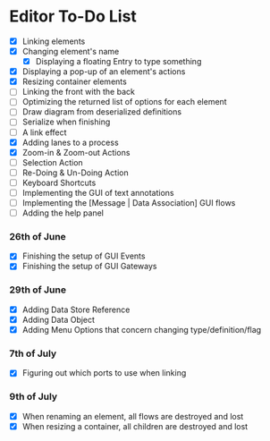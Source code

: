 # Editor To-Do List
- [X] Linking elements
- [X] Changing element's name
  - [X] Displaying a floating Entry to type something
- [X] Displaying a pop-up of an element's actions
- [X] Resizing container elements
- [ ] Linking the front with the back
- [ ] Optimizing the returned list of options for each element
- [ ] Draw diagram from deserialized definitions
- [ ] Serialize when finishing
- [ ] A link effect
- [X] Adding lanes to a process
- [X] Zoom-in & Zoom-out Actions
- [ ] Selection Action
- [ ] Re-Doing & Un-Doing Action 
- [ ] Keyboard Shortcuts
- [ ] Implementing the GUI of text annotations
- [ ] Implementing the [Message | Data Association] GUI flows
- [ ] Adding the help panel

### 26th of June
- [X] Finishing the setup of GUI Events
- [X] Finishing the setup of GUI Gateways

### 29th of June
- [X] Adding Data Store Reference
- [X] Adding Data Object
- [X] Adding Menu Options that concern changing type/definition/flag

### 7th of July
- [X] Figuring out which ports to use when linking

### 9th of July
- [X] When renaming an element, all flows are destroyed and lost
- [X] When resizing a container, all children are destroyed and lost